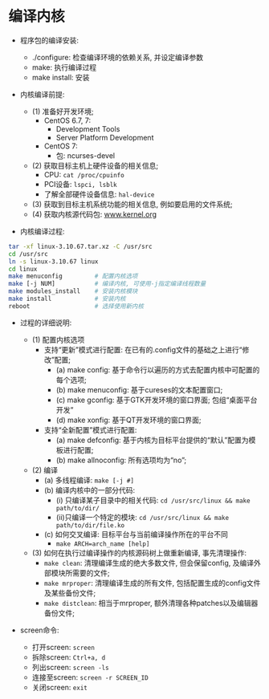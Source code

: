 # 编译内核

- 程序包的编译安装:
    - ./configure: 检查编译环境的依赖关系, 并设定编译参数
    - make: 执行编译过程
    - make install: 安装

- 内核编译前提:
    - (1) 准备好开发环境;
        - CentOS 6.7, 7:
            - Development Tools
            - Server Platform Development
        - CentOS 7:
            - 包: ncurses-devel
    - (2) 获取目标主机上硬件设备的相关信息;
        - CPU: `cat /proc/cpuinfo`
        - PCI设备: `lspci, lsblk`
        - 了解全部硬件设备信息: `hal-device`
    - (3) 获取到目标主机系统功能的相关信息, 例如要启用的文件系统;
    - (4) 获取内核源代码包: www.kernel.org

- 内核编译过程:

```sh
tar -xf linux-3.10.67.tar.xz -C /usr/src
cd /usr/src
ln -s linux-3.10.67 linux
cd linux
make menuconfig         # 配置内核选项
make [-j NUM]           # 编译内核, 可使用-j指定编译线程数量
make modules_install    # 安装内核模块
make install            # 安装内核
reboot                  # 选择使用新内核
```

- 过程的详细说明:
    - (1) 配置内核选项
        - 支持“更新”模式进行配置: 在已有的.config文件的基础之上进行“修改”配置;
            - (a) make config: 基于命令行以遍历的方式去配置内核中可配置的每个选项;
            - (b) make menuconfig: 基于cureses的文本配置窗口;
            - (c) make gconfig: 基于GTK开发环境的窗口界面; 包组“桌面平台开发”
            - (d) make xonfig: 基于QT开发环境的窗口界面;
        - 支持“全新配置”模式进行配置:
            - (a) make defconfig: 基于内核为目标平台提供的“默认”配置为模板进行配置;
            - (b) make allnoconfig: 所有选项均为“no”;
    - (2) 编译
        - (a) 多线程编译: `make [-j #]`
        - (b) 编译内核中的一部分代码:
            - (i) 只编译某子目录中的相关代码: `cd /usr/src/linux && make path/to/dir/`
            - (ii)只编译一个特定的模块: `cd /usr/src/linux && make path/to/dir/file.ko`
        - (c) 如何交叉编译: 目标平台与当前编译操作所在的平台不同
            - `make ARCH=arch_name [help]`
    - (3) 如何在执行过编译操作的内核源码树上做重新编译, 事先清理操作:
        - `make clean`: 清理编译生成的绝大多数文件, 但会保留config, 及编译外部模块所需要的文件;
        - `make mrproper`: 清理编译生成的所有文件, 包括配置生成的config文件及某些备份文件;
        - `make distclean`: 相当于mrproper, 额外清理各种patches以及编辑器备份文件;

- screen命令:
    - 打开screen: `screen`
    - 拆除screen: `Ctrl+a, d`
    - 列出screen: `screen -ls`
    - 连接至screen: `screen -r SCREEN_ID`
    - 关闭screen: `exit`
